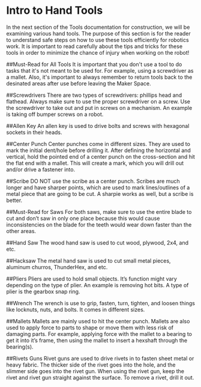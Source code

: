 # Intro to Hand Tools
In the next section of the Tools documentation for construction, we will be examining various hand tools. The purpose of this section is for the reader to understand safe steps on how to use these tools efficiently for robotics work. It is important to read carefully about the tips and tricks for these tools in order to minimize the chance of injury when working on the robot!

##Must-Read for All Tools
It is important that you don't use a tool to do tasks that it's not meant to be used for. For example, using a screwdriver as a mallet. Also, it's important to always remember to return tools back to the desinated areas after use before leaving the Maker Space.

##Screwdrivers
There are two types of screwdrivers: phillips head and flathead. Always make sure to use the proper screwdriver on a screw. Use the screwdriver to take out and put in screws on a mechanism. An example is taking off bumper screws on a robot.

##Allen Key
An allen key is used to drive bolts and screws with hexagonal sockets in their heads.

##Center Punch
Center punches come in different sizes. They are used to mark the initial dent/hole before drilling it. After defining the horizontal and vertical, hold the pointed end of a center punch on the cross-section and hit the flat end with a mallet. This will create a mark, which you will drill out and/or drive a fastener into.

##Scribe
DO NOT use the scribe as a center punch. Scribes are much longer and have sharper points, which are used to mark lines/outlines of a metal piece that are going to be cut. A sharpie works as well, but a scribe is better.

##Must-Read for Saws
For both saws, make sure to use the entire blade to cut and don’t saw in only one place because this would cause inconsistencies on the blade for the teeth would wear down faster than the other areas.

##Hand Saw
The wood hand saw is used to cut wood, plywood, 2x4, and etc.

##Hacksaw
The metal hand saw is used to cut small metal pieces, aluminum churros, ThunderHex, and etc.

##Pliers
Pliers are used to hold small objects. It’s function might vary depending on the type of plier. An example is removing hot bits. A type of plier is the gearbox snap ring.

##Wrench 
The wrench is use to grip, fasten, turn, tighten, and loosen things like locknuts, nuts, and bolts. It comes in different sizes.

##Mallets
Mallets are mainly used to hit the center punch. Mallets are also used to apply force to parts to shape or move them with less risk of damaging parts. For example, applying force with the mallet to a bearing to get it into it’s frame, then using the mallet to insert a hexshaft through the bearing(s).

##Rivets Guns
Rivet guns are used to drive rivets in to fasten sheet metal or heavy fabric. The thicker side of the rivet goes into the hole, and the slimmer side goes into the rivet gun. When using the rivet gun, keep the rivet and rivet gun straight against the surface. To remove a rivet, drill it out.



